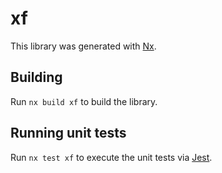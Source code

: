 # xf

This library was generated with [Nx](https://nx.dev).

## Building

Run `nx build xf` to build the library.

## Running unit tests

Run `nx test xf` to execute the unit tests via [Jest](https://jestjs.io).
